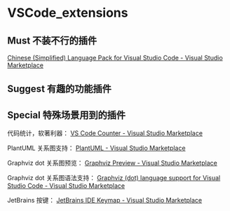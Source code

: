 # VSCode_extensions

## Must 不装不行的插件

[Chinese (Simplified) Language Pack for Visual Studio Code - Visual Studio Marketplace](https://marketplace.visualstudio.com/items?itemName=MS-CEINTL.vscode-language-pack-zh-hans)


## Suggest 有趣的功能插件


## Special 特殊场景用到的插件

代码统计，软著利器：
[VS Code Counter - Visual Studio Marketplace](https://marketplace.visualstudio.com/items?itemName=uctakeoff.vscode-counter)

PlantUML 关系图支持：
[PlantUML - Visual Studio Marketplace](https://marketplace.visualstudio.com/items?itemName=jebbs.plantuml)

Graphviz dot 关系图预览：
[Graphviz Preview - Visual Studio Marketplace](https://marketplace.visualstudio.com/items?itemName=EFanZh.graphviz-preview)

Graphviz dot 关系图语法支持：
[Graphviz (dot) language support for Visual Studio Code - Visual Studio Marketplace](https://marketplace.visualstudio.com/items?itemName=joaompinto.vscode-graphviz)

JetBrains 按键：
[JetBrains IDE Keymap - Visual Studio Marketplace](https://marketplace.visualstudio.com/items?itemName=isudox.vscode-jetbrains-keybindings)
